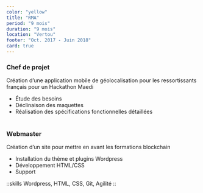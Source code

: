 ```yaml
---
color: "yellow"
title: "RMA"
period: "9 mois"
duration: "9 mois"
location: "Vertou"
footer: "Oct. 2017 - Juin 2018"
card: true
---
```


### Chef de projet

Création d’une application mobile de géolocalisation pour les ressortissants français pour un Hackathon Maedi

- Étude des besoins
- Déclinaison des maquettes
- Réalisation des spécifications fonctionnelles détaillées
<br><br>
### Webmaster

Création d’un site pour mettre en avant les formations blockchain

- Installation du thème et plugins Wordpress
- Développement HTML/CSS
- Support

::skills
Wordpress, HTML, CSS, Git, Agilité
::
